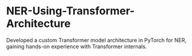 # NER-Using-Transformer-Architecture
Developed a custom Transformer model architecture in PyTorch for NER, gaining hands-on experience with Transformer internals.
